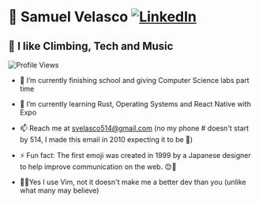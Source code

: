 # 🚀 **Samuel Velasco**  [![LinkedIn](https://img.shields.io/badge/LinkedIn-Connect-0077B5?style=flat&logo=linkedin&logoColor=white)](https://www.linkedin.com/in/samuelvelascodev)  
## 🎸 I like Climbing, Tech and Music  

   ![Profile Views](https://komarev.com/ghpvc/?username=VelaSam)

- 🔭 I’m currently finishing school and giving Computer Science labs part time

- 🌱 I’m currently learning Rust, Operating Systems and React Native with Expo

- 📫 Reach me at svelasco514@gmail.com (no my phone # doesn't start by 514, I made this email in 2010 expecting it to be 🐔) 

- ⚡ Fun fact: The first emoji was created in 1999 by a Japanese designer to help improve communication on the web. 😊💼

- 👨‍💻Yes I use Vim, not it doesn't make me a better dev than you (unlike what many may believe)
